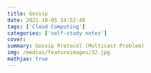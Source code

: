 ```yaml
---
title: Gossip
date: 2021-10-05 14:52:48
tags: ['Cloud Computing']
categories: ['self-study notes']
cover:
summary: Gossip Protocol (Multicast Problem)
img: /medias/featureimages/32.jpg
mathjax: true
---
```

